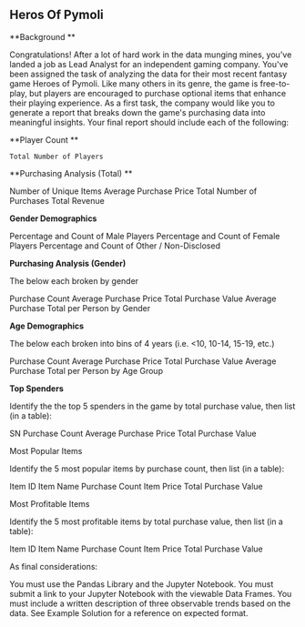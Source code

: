 ## Heros Of Pymoli ##


**Background **

Congratulations! After a lot of hard work in the data munging mines, you've landed a job as Lead Analyst for an independent gaming company. You've been assigned the task of analyzing the data for their most recent fantasy game Heroes of Pymoli.
Like many others in its genre, the game is free-to-play, but players are encouraged to purchase optional items that enhance their playing experience. As a first task, the company would like you to generate a report that breaks down the game's purchasing data into meaningful insights.
Your final report should include each of the following:

**Player Count **

    Total Number of Players


**Purchasing Analysis (Total) **

   Number of Unique Items
   Average Purchase Price
   Total Number of Purchases
   Total Revenue


**Gender Demographics**

  Percentage and Count of Male Players
  Percentage and Count of Female Players
  Percentage and Count of Other / Non-Disclosed


**Purchasing Analysis (Gender)**

  The below each broken by gender

  Purchase Count
  Average Purchase Price
  Total Purchase Value
  Average Purchase Total per Person by Gender


**Age Demographics**

  The below each broken into bins of 4 years (i.e. <10, 10-14, 15-19, etc.)

  Purchase Count
  Average Purchase Price
  Total Purchase Value
  Average Purchase Total per Person by Age Group




**Top Spenders**

  Identify the the top 5 spenders in the game by total purchase value, then list (in a table):

  SN
  Purchase Count
  Average Purchase Price
  Total Purchase Value




Most Popular Items

Identify the 5 most popular items by purchase count, then list (in a table):

Item ID
Item Name
Purchase Count
Item Price
Total Purchase Value




Most Profitable Items

Identify the 5 most profitable items by total purchase value, then list (in a table):

Item ID
Item Name
Purchase Count
Item Price
Total Purchase Value



As final considerations:

You must use the Pandas Library and the Jupyter Notebook.
You must submit a link to your Jupyter Notebook with the viewable Data Frames.
You must include a written description of three observable trends based on the data.
See Example Solution for a reference on expected format.








 
 
